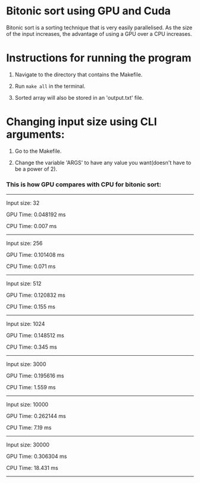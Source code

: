 # Bitonic sort using GPU and Cuda

Bitonic sort is a sorting technique that is very easily parallelised. As the size of the input increases, the advantage of using a GPU over a CPU increases.

# Instructions for running the program

1. Navigate to the directory that contains the Makefile.

2. Run <code>make all</code> in the terminal. 

3. Sorted array will also be stored in an 'output.txt' file.

# Changing input size using CLI arguments:

1. Go to the Makefile.

2. Change the variable 'ARGS' to have any value you want(doesn't have to be a power of 2).

### This is how GPU compares with CPU for bitonic sort:
---

Input size: 32

GPU Time: 0.048192 ms

CPU Time: 0.007 ms

---
Input size: 256

GPU Time: 0.101408 ms

CPU Time: 0.071 ms

---

Input size: 512

GPU Time: 0.120832 ms

CPU Time: 0.155 ms

---

Input size: 1024

GPU Time: 0.148512 ms

CPU Time: 0.345 ms

---

Input size: 3000

GPU Time: 0.195616 ms

CPU Time: 1.559 ms

---
Input size: 10000

GPU Time: 0.262144 ms

CPU Time: 7.19 ms

---

Input size: 30000

GPU Time: 0.306304 ms

CPU Time: 18.431 ms

---